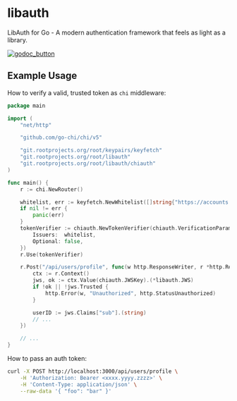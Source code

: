 # libauth

LibAuth for Go - A modern authentication framework that feels as light as a library.

[![godoc_button]][godoc]

[godoc]: https://pkg.go.dev/git.rootprojects.org/root/libauth?tab=versions
[godoc_button]: https://godoc.org/git.rootprojects.org/root/libauth?status.svg

## Example Usage

How to verify a valid, trusted token as `chi` middleware:

```go
package main

import (
	"net/http"

	"github.com/go-chi/chi/v5"

	"git.rootprojects.org/root/keypairs/keyfetch"
	"git.rootprojects.org/root/libauth"
	"git.rootprojects.org/root/libauth/chiauth"
)

func main() {
	r := chi.NewRouter()

	whitelist, err := keyfetch.NewWhitelist([]string{"https://accounts.google.com"})
	if nil != err {
		panic(err)
	}
	tokenVerifier := chiauth.NewTokenVerifier(chiauth.VerificationParams{
		Issuers:  whitelist,
		Optional: false,
	})
	r.Use(tokenVerifier)

	r.Post("/api/users/profile", func(w http.ResponseWriter, r *http.Request) {
		ctx := r.Context()
		jws, ok := ctx.Value(chiauth.JWSKey).(*libauth.JWS)
		if !ok || !jws.Trusted {
			http.Error(w, "Unauthorized", http.StatusUnauthorized)
		}

		userID := jws.Claims["sub"].(string)
		// ...
	})

    // ...
}
```

How to pass an auth token:

```bash
curl -X POST http://localhost:3000/api/users/profile \
    -H 'Authorization: Bearer <xxxx.yyyy.zzzz>' \
    -H 'Content-Type: application/json' \
    --raw-data '{ "foo": "bar" }'
```
